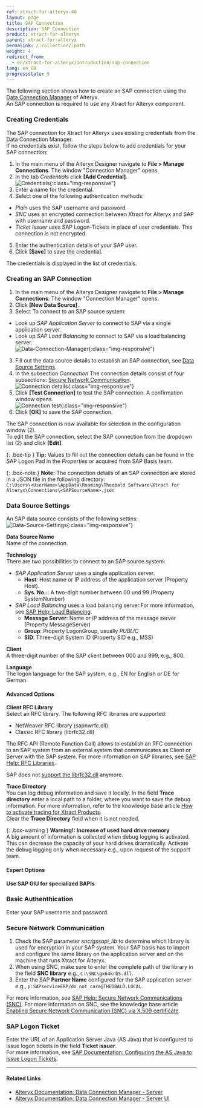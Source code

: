 ```yaml
---
ref: xtract-for-alteryx-40
layout: page
title: SAP Connection 
description: SAP Connection
product: xtract-for-alteryx
parent: xtract-for-alteryx
permalink: /:collection/:path
weight: 4
redirect_from:
  - en/xtract-for-alteryx/introduction/sap-connection
lang: en_GB
progressstate: 5
---
```


The following section shows how to create an SAP connection using the [Data Connection Manager](https://help.alteryx.com/20223/server/dcm-server) of Alteryx.<br>
An SAP connection is required to use any Xtract for Alteryx component.

### Creating Credentials
The SAP connection for Xtract for Alteryx uses existing credentials from the Data Connection Manager.<br>
If no credentials exist, follow the steps below to add credentials for your SAP connection:

1. In the main menu of the Alteryx Designer navigate to **File > Manage Connections**. The window "Connection Manager" opens.
2. In the tab *Credentials* click **[Add Credential]**.<br>
![Credentials](/img/content/xfa/dcm/credentials.png){:class="img-responsive"}
3. Enter a name for the credential.
4. Select one of the following authentication methods: <br>
- *Plain* uses the SAP username and password.
- *SNC* uses an encrypted connection between Xtract for Alteryx and SAP with username and password. 
- *Ticket Issuer* uses SAP Logon-Tickets in place of user credentials. This connection is not encrypted.
5. Enter the authentication details of your SAP user.
6. Click **[Save]** to save the credential.

The credentials is displayed in the list of credentials.

### Creating an SAP Connection

1. In the main menu of the Alteryx Designer navigate to **File > Manage Connections**. The window "Connection Manager" opens.
2. Click **[New Data Source]**.<br>
3. Select To connect to an SAP source system:<br>
- Look up *SAP Application Server* to connect to SAP via a single application server.
- Look up *SAP Load Balancing* to connect to SAP via a load balancing server.<br>
![Data-Connection-Manager](/img/content/xfa/dcm/data-connection-manager.png){:class="img-responsive"}

3. Fill out the data source details to establish an SAP connection, see [Data Source Settings](#data-source-settings). <br>
4. In the subsection *Connection* The connection details consist of four subsections: 
[Secure Network Communication](#authentication).<br>
![Connection details](/img/content/xfa/xfa_connection-det.png){:class="img-responsive"}
4. Click **[Test Connection]** to test the SAP connection. A confirmation window opens.<br>
![Connection test](/img/content/xfa/xfa_test-con.png){:class="img-responsive"}
5. Click **[OK]** to save the SAP connection.

The SAP connection is now available for selection in the configuration window (2).<br>
To edit the SAP connection, select the SAP connection from the dropdown list (2) and click **[Edit]**.

{: .box-tip }
**Tip:** Values to fill out the connection details can be found in the SAP Logon Pad in the *Properties* or acquired from SAP Basis team.

{: .box-note }
**Note:** The connection details of an SAP connection are stored in a JSON file in the following directory:<br>
`C:\Users\<UserName>\AppData\Roaming\Theobald Software\Xtract for Alteryx\Connections\<SAPSourceName>.json`

### Data Source Settings

An SAP data source consists of the following settins:<br>
![Data-Source-Settings](/img/content/xfa/dcm/data-source-settings.png){:class="img-responsive"}

**Data Source Name**<br>
Name of the connection.

**Technology**<br>
There are two possibilities to connect to an SAP source system:
- *SAP Application Server* uses a single application server.
	- **Host**:  Host name or IP address of the application server (Property Host).
	- **Sys. No.:**: A two-digit number between 00 und 99 (Property SystemNumber)
- *SAP Load Balancing* uses a load balancing server.For more information, see [SAP Help: Load Balancing](https://help.sap.com/saphelp_nwpi711/helpdata/en/c4/3a644c505211d189550000e829fbbd/content.htm?no_cache=true).
	- **Message Server**: Name or IP address of the message server (Property MessageServer) 
	- **Group**: Property LogonGroup, usually *PUBLIC*
	- **SID**: Three-digit System ID (Property SID e.g., MSS) 
	
**Client**<br>
A three-digit number of the SAP client between 000 and 999, e.g., 800.

**Language**<br> 
The logon language for the SAP system, e.g., EN for English or DE for German

#### Advanced Options

**Client RFC Library**<br>
Select an RFC library. The following RFC libraries are supported:
- NetWeaver RFC library (sapnwrfc.dll)
- Classic RFC library (librfc32.dll)

The RFC API (Remote Function Call) allows to establish an RFC connection to an SAP system from an external system that communicates as Client or Server with the SAP system. 
For more information on SAP libraries, see [SAP Help: RFC Libraries](https://help.sap.com/saphelp_nwpi71/helpdata/de/45/18e96cd26321a1e10000000a1553f6/frameset.htm). 

SAP does not [support the librfc32.dll](https://blogs.sap.com/2012/08/15/support-for-classic-rfc-library-ends-march-2016/) anymore. 

**Trace Directory**<br>
You can log debug information and save it locally. In the field **Trace directory** enter a local path to a folder, where you want to save the debug information.
For more information, refer to the knowledge base article [How to activate tracing for Xtract Products](https://support.theobald-software.com/helpdesk/KB/View/14455-how-to-activate-tracing-for-xtract-products).<br>
Clear the **Trace Directory** field when it is not needed.

{: .box-warning }
**Warning!: Increase of used hard drive memory** <br>
A big amount of information is collected when debug logging is activated. This can decrease the capacity of your hard drives dramatically.
Activate the debug logging only when necessary e.g., upon request of the support team.

#### Expert Options

**Use SAP GIU for specialized BAPIs**<br>

### Basic Authenthication

Enter your SAP username and password.

### Secure Network Communication

1. Check the SAP parameter *snc/gssapi_lib* to determine which library is used for encryption in your SAP system.
Your SAP basis has to import and configure the same library on the application server and on the machine that runs Xtract for Alteryx.
2. When using SNC, make sure to enter the complete path of the library in the field **SNC library** e.g., ``C:\SNC\gx64krb5.dll``.
3. Enter the SAP **Partner Name** configured for the SAP application server e.g., ``p:SAPserviceERP/do_not_care@THEOBALD.LOCAL``.

For more information, see [SAP Help: Secure Network Communications (SNC)](https://help.sap.com/viewer/6f3e0bea6c4b101484fcf5305b4d624b/7.01.22/en-US/e656f466e99a11d1a5b00000e835363f.html).
For more information on SNC, see the knowledge base article [Enabling Secure Network Communication (SNC) via X.509 certificate](https://kb.theobald-software.com/sap/enable-snc-using-pse-file).

### SAP Logon Ticket

Enter the URL of an Application Server Java (AS Java) that is configured to issue logon tickets in the field **Ticket issuer**. <br>
For more information, see [SAP Documentation: Configuring the AS Java to Issue Logon Tickets](https://help.sap.com/doc/saphelp_nw75/7.5.5/EN-US/4a/412251343f2ab1e10000000a42189c/frameset.htm).


*****
#### Related Links
- [Alteryx Documentation: Data Connection Manager - Server](https://help.alteryx.com/20223/server/dcm-server)
- [Alteryx Documentation: Data Connection Manager - Server UI](https://help.alteryx.com/20223/server/data-connection-manager-server-ui)